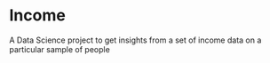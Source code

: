 # Income
A Data Science project to get insights from a set of income data on a particular sample of people
